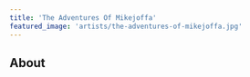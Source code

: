 ```yaml
---
title: 'The Adventures Of Mikejoffa'
featured_image: 'artists/the-adventures-of-mikejoffa.jpg'
---
```


## About


